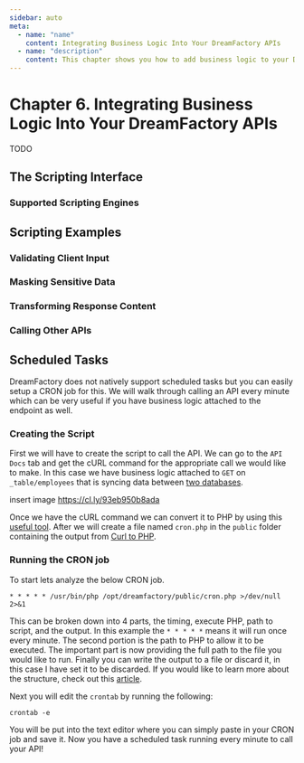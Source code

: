 ```yaml
---
sidebar: auto
meta:
  - name: "name"
    content: Integrating Business Logic Into Your DreamFactory APIs
  - name: "description"
    content: This chapter shows you how to add business logic to your DreamFactory APIs, allowing you to validate input parameters, transform responses, call other APIs, and more.
---
```


# Chapter 6. Integrating Business Logic Into Your DreamFactory APIs

TODO

## The Scripting Interface

### Supported Scripting Engines

## Scripting Examples

### Validating Client Input

### Masking Sensitive Data

### Transforming Response Content

### Calling Other APIs

## Scheduled Tasks

DreamFactory does not natively support scheduled tasks but you can easily setup a CRON job for this. We will walk through calling an API every minute which can be very useful if you have business logic attached to the endpoint as well.

### Creating the Script

First we will have to create the script to call the API. We can go to the `API Docs` tab and get the cURL command for the appropriate call we would like to make. In this case we have business logic attached to `GET` on `_table/employees` that is syncing data between [two databases](chapter03.html#synchronizing-records-between-two-databases).

insert image https://cl.ly/93eb950b8ada

Once we have the cURL command we can convert it to PHP by using this [useful tool](https://incarnate.github.io/curl-to-php/). After we will create a file named `cron.php` in the `public` folder containing the output from [Curl to PHP](https://incarnate.github.io/curl-to-php/).

### Running the CRON job

To start lets analyze the below CRON job.

    * * * * * /usr/bin/php /opt/dreamfactory/public/cron.php >/dev/null 2>&1

This can be broken down into 4 parts, the timing, execute PHP, path to script, and the output. In this example the `* * * * *` means it will run once every minute. The second portion is the path to PHP to allow it to be executed. The important part is now providing the full path to the file you would like to run. Finally you can write the output to a file or discard it, in this case I have set it to be discarded. If you would like to learn more about the structure, check out this [article](https://crontab-generator.org/).

Next you will edit the `crontab` by running the following:
    
    crontab -e

You will be put into the text editor where you can simply paste in your CRON job and save it. Now you have a scheduled task running every minute to call your API!



